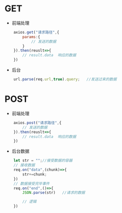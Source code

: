 # GET
- 前端处理
```javascript
    axios.get("请求路径",{
        params:{
            // 发送的数据
        }
    }).then(reuslt=>{
        // result.data  响应的数据
    })

```
- 后台
```javascript
    url.parse(req.url,true).query;   //发送过来的数据

```
# POST
- 前端处理
```javascript
    axios.post("请求路径",{
        // 发送的数据
    }).then(reuslt=>{
        // result.data  响应的数据
    })
```

- 后台数据
```javascript
    let str = "";//接受数据的容器
    // 接收数据
    req.on("data",(chunk)=>{
        str+=chunk;
    })
    // 数据接受完毕事件
    req.on("end",()=>{
        JSON.parse(str)   //请求的数据

        // 逻辑
    })

```